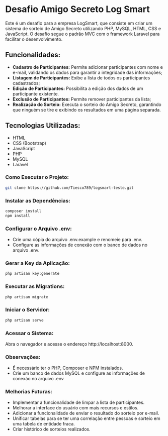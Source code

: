 # Desafio Amigo Secreto Log Smart
Este é um desafio para a empresa LogSmart, que consiste em criar um sistema de sorteio de Amigo Secreto utilizando PHP, MySQL, HTML, CSS e JavaScript. O desafio segue o padrão MVC com o framework Laravel para facilitar o desenvolvimento.

## Funcionalidades:
- **Cadastro de Participantes:** Permite adicionar participantes com nome e e-mail, validando os dados para garantir a integridade das informações;
- **Listagem de Participantes:** Exibe a lista de todos os participantes cadastrados;
- **Edição de Participantes:** Possibilita a edição dos dados de um participante existente.
- **Exclusão de Participantes:** Permite remover participantes da lista;
- **Realização do Sorteio:** Executa o sorteio do Amigo Secreto, garantindo que ninguém se tire e exibindo os resultados em uma página separada.

## Tecnologias Utilizadas:
- HTML
- CSS (Bootstrap)
- JavaScript
- PHP
- MySQL
- Laravel

### Como Executar o Projeto:
```bash
git clone https://github.com/Tiesco789/logsmart-teste.git
```

### Instalar as Dependências:
```bash
composer install
npm install
```

### Configurar o Arquivo .env:
- Crie uma cópia do arquivo .env.example e renomeie para .env.
- Configure as informações de conexão com o banco de dados no arquivo .env.

### Gerar a Key da Aplicação:
```bash
php artisan key:generate
```

### Executar as Migrations:
```bash
php artisan migrate
```

### Iniciar o Servidor:
```bash
php artisan serve
```

### Acessar o Sistema:
Abra o navegador e acesse o endereço http://localhost:8000.

### Observações:
- É necessário ter o PHP, Composer e NPM instalados.
- Crie um banco de dados MySQL e configure as informações de conexão no arquivo .env

### Melhorias Futuras:
- Implementar a funcionalidade de limpar a lista de participantes.
- Melhorar a interface do usuário com mais recursos e estilos.
- Adicionar a funcionalidade de enviar o resultado do sorteio por e-mail.
- Unificar tabelas para se ter uma correlação entre pessoas e sorteio em uma tabela de entidade fraca.
- Criar histórico de sorteios realizados.
